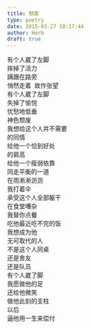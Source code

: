 ```yaml
---  
title: 颓废  
type: poetry  
date: 2015-03-27 18:17:44  
author: Herb  
draft: true
---  
```

有个人崴了左脚  
摔掉了活力  
蹒跚在路旁  
悄然走着  故作张望  
有个人崴了左脚  
失掉了愉悦  
忧愁地低垂  
神色颓废    
我想给这个人并不需要  
的同情  
给他一个恰到好处  
的肩高  
给他一个瘦弱依靠  
同走平衡的一道  
在雨淅淅沥沥  
我打着伞  
承受这个人全部躯干  
在食堂嘈杂  
我替你点餐  
吃他最近吃不完的饭  
我想成为他  
无可取代的人  
不是这个人同桌  
还是舍友  
还是队员    
有个人崴了脚  
我愿做他的足  
还给他微笑  
做他此刻的支柱  
以后  
逼他用一生来偿付